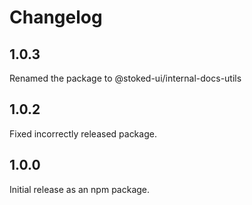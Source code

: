 # Changelog

## 1.0.3

Renamed the package to @stoked-ui/internal-docs-utils

## 1.0.2

Fixed incorrectly released package.

## 1.0.0

Initial release as an npm package.
